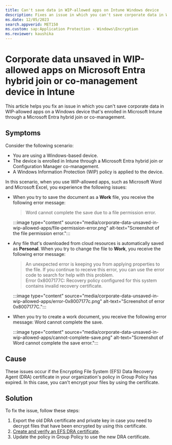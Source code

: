 ```yaml
---
title: Can't save data in WIP-allowed apps on Intune Windows device
description: Fixes an issue in which you can't save corporate data in Windows Information Protection (WIP)allowed apps on a Windows device that's enrolled in Intune through a Microsoft Entra hybrid join or a Configuration Manager co-management.
ms.date: 12/05/2023
search.appverid: MET150
ms.custom: sap:Application Protection - Windows\Encryption
ms.reviewer: kaushika
---
```

# Corporate data unsaved in WIP-allowed apps on Microsoft Entra hybrid join or co-management device in Intune

This article helps you fix an issue in which you can't save corporate data in WIP-allowed apps on a Windows device that's enrolled in Microsoft Intune through a Microsoft Entra hybrid join or co-management.

## Symptoms

Consider the following scenario:

- You are using a Windows-based device.
- The device is enrolled in Intune through a Microsoft Entra hybrid join or Configuration Manager co-management.
- A Windows Information Protection (WIP) policy is applied to the device.

In this scenario, when you use WIP-allowed apps, such as Microsoft Word and Microsoft Excel, you experience the following issues:

- When you try to save the document as a **Work** file, you receive the following error message:

    > Word cannot complete the save due to a file permission error.

    :::image type="content" source="media/corporate-data-unsaved-in-wip-allowed-apps/file-permission-error.png" alt-text="Screenshot of the file permission error.":::

- Any file that's downloaded from cloud resources is automatically saved as **Personal**. When you try to change the file to **Work**, you receive the following error message:

    > An unexpected error is keeping you from applying properties to the file. If you continue to receive this error, you can use the error code to search for help with this problem.  
    > Error 0x8007177C: Recovery policy configured for this system contains invalid recovery certificate.

    :::image type="content" source="media/corporate-data-unsaved-in-wip-allowed-apps/error-0x8007177c.png" alt-text="Screenshot of error 0x8007177C.":::

- When you try to create a work document, you receive the following error message:
Word cannot complete the save.

     :::image type="content" source="media/corporate-data-unsaved-in-wip-allowed-apps/cannot-complete-save.png" alt-text="Screenshot of Word cannot complete the save error.":::

## Cause

These issues occur if the Encrypting File System (EFS) Data Recovery Agent (DRA) certificate in your organization's policy in Group Policy has expired. In this case, you can't encrypt your files by using the certificate.

## Solution

To fix the issue, follow these steps:

1. Export the old DRA certificate and private key in case you need to decrypt files that have been encrypted by using this certificate.
2. [Create and verify an EFS DRA certificate](/windows/security/information-protection/windows-information-protection/create-and-verify-an-efs-dra-certificate).
3. Update the policy in Group Policy to use the new DRA certificate.
